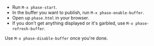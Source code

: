 * Run `M-x phase-start`.
* In the buffer you want to publish, run `M-x phase-enable-buffer`.
* Open up `phase.html` in your browser.
* If you don't get anything displayed or it's garbled, use `M-x
  phase-refresh-buffer`.

Use `M-x phase-disable-buffer` once you're done.
